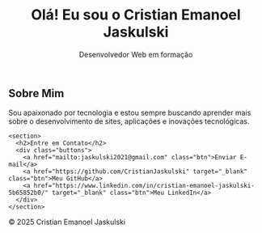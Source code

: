<!DOCTYPE html>
<html lang="pt-BR">
<head>
  <meta charset="UTF-8">
  <meta name="viewport" content="width=device-width, initial-scale=1.0">
  <title>Cristian Emanoel Jaskulski</title>
  <link rel="stylesheet" href="style.css">
</head>
<body>
  <header>
    <h1>Olá! Eu sou o Cristian Emanoel Jaskulski</h1>
    <p>Desenvolvedor Web em formação</p>
  </header>

  <main>
    <section>
      <h2>Sobre Mim</h2>
      <p>Sou apaixonado por tecnologia e estou sempre buscando aprender mais sobre o desenvolvimento de sites, aplicações e inovações tecnológicas.</p>
    </section>

    <section>
      <h2>Entre em Contato</h2>
      <div class="buttons">
        <a href="mailto:jaskulski2021@gmail.com" class="btn">Enviar E-mail</a>
        <a href="https://github.com/CristianJaskulski" target="_blank" class="btn">Meu GitHub</a>
        <a href="https://www.linkedin.com/in/cristian-emanoel-jaskulski-5b65852b0/" target="_blank" class="btn">Meu LinkedIn</a>
      </div>
    </section>
  </main>

  <footer>
    <p>&copy; 2025 Cristian Emanoel Jaskulski</p>
  </footer>
</body>
</html>
